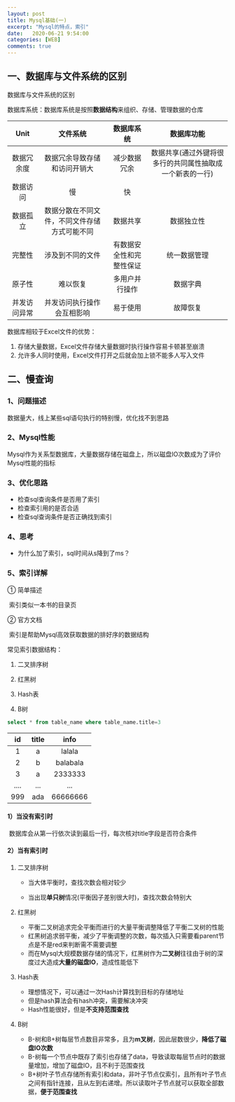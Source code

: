 ```yaml
---
layout: post
title: Mysql基础(一)
excerpt: "Mysql的特点，索引"
date:   2020-06-21 9:54:00
categories: [WEB]
comments: true
---
```


## 一、数据库与文件系统的区别

数据库与文件系统的区别

数据库系统：数据库系统是按照**数据结构**来组织、存储、管理数据的仓库

|     Unit     |                   文件系统                   |        数据库系统        |                        数据库功能                        |
| :----------: | :------------------------------------------: | :----------------------: | :------------------------------------------------------: |
|  数据冗余度  |         数据冗余导致存储和访问开销大         |       减少数据冗余       | 数据共享(通过外键将很多行的共同属性抽取成一个新表的一行) |
|   数据访问   |                      慢                      |            快            |                                                          |
|   数据孤立   | 数据分散在不同文件，不同文件存储方式可能不同 |         数据共享         |                        数据独立性                        |
|    完整性    |               涉及到不同的文件               | 有数据安全性和完整性保证 |                       统一数据管理                       |
|    原子性    |                   难以恢复                   |      多用户并行操作      |                         数据字典                         |
| 并发访问异常 |          并发访问执行操作会互相影响          |         易于使用         |                         故障恢复                         |

数据库相较于Excel文件的优势：

1. 存储大量数据，Excel文件存储大量数据时执行操作容易卡顿甚至崩溃
2. 允许多人同时使用，Excel文件打开之后就会加上锁不能多人写入文件

## 二、慢查询

### 1、问题描述

数据量大，线上某些sql语句执行的特别慢，优化找不到思路

### 2、Mysql性能

Mysql作为关系型数据库，大量数据存储在磁盘上，所以磁盘IO次数成为了评价Mysql性能的指标

### 3、优化思路

* 检查sql查询条件是否用了索引
* 检查索引用的是否合适
* 检查sql查询条件是否正确找到索引

### 4、思考

* 为什么加了索引，sql时间从s降到了ms？

### 5、索引详解

①  简单描述

​	索引类似一本书的目录页

② 官方文档

​	索引是帮助Mysql高效获取数据的排好序的数据结构

常见索引数据结构：

1. 二叉排序树

2. 红黑树

3. Hash表

4. B树

   

```sql
select * from table_name where table_name.title=3
```

|  id  | title |   info   |
| :--: | :---: | :------: |
|  1   |   a   |  lalala  |
|  2   |   b   | balabala |
|  3   |   a   | 2333333  |
| .... |  ...  |   ...    |
| 999  |  ada  | 66666666 |

#### 1）当没有索引时

​	数据库会从第一行依次读到最后一行，每次核对title字段是否符合条件

#### 2）当有索引时

1. 二叉排序树

   * 当大体平衡时，查找次数会相对较少

   * 当出现**单只树**情况(平衡因子差别很大时)，查找次数会特别大

2. 红黑树

   * 平衡二叉树追求完全平衡而进行的大量平衡调整降低了平衡二叉树的性能
   * 红黑树追求弱平衡，减少了平衡调整的次数，每次插入只需要看parent节点是不是red来判断需不需要调整
   * 而在Mysql大规模数据存储的情况下，红黑树作为**二叉树**往往由于树的深度过大造成**大量的磁盘IO**，造成性能低下

3. Hash表

   * 理想情况下，可以通过一次Hash计算找到目标的存储地址
   * 但是hash算法会有hash冲突，需要解决冲突
   * Hash性能很好，但是**不支持范围查找**

4. B树

   * B-树和B+树每层节点数目非常多，且为**m叉树**，因此层数很少，**降低了磁盘IO次数**
   * B-树每一个节点中既存了索引也存储了data，导致读取每层节点时的数据量增加，增加了磁盘IO，且不利于范围查找
   * B+树叶子节点存储所有索引和data，非叶子节点仅索引，且所有叶子节点之间有指针连接，且从左到右递增。所以读取叶子节点就可以获取全部数据，**便于范围查找**

​	


